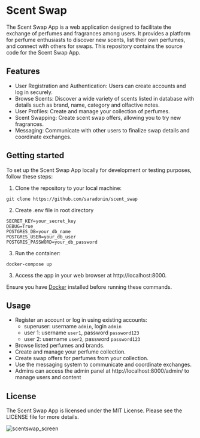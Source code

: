 # Scent Swap #

The Scent Swap App is a web application designed to facilitate the exchange of perfumes and fragrances among users. It
provides a platform for perfume enthusiasts to discover new scents, list their own perfumes, and connect with others for
swaps. This repository contains the source code for the Scent Swap App.

## Features

- User Registration and Authentication: Users can create accounts and log in securely.
- Browse Scents: Discover a wide variety of scents listed in database with details such as brand, name, category and
  olfactive notes.
- User Profiles: Create and manage your collection of perfumes.
- Scent Swapping: Create scent swap offers, allowing you to try new fragrances.
- Messaging: Communicate with other users to finalize swap details and coordinate exchanges.

## Getting started

To set up the Scent Swap App locally for development or testing purposes, follow these steps:

1. Clone the repository to your local machine:

```
git clone https://github.com/saradonin/scent_swap
```

2. Create .env file in root directory
```
SECRET_KEY=your_secret_key
DEBUG=True
POSTGRES_DB=your_db_name
POSTGRES_USER=your_db_user
POSTGRES_PASSWORD=your_db_password
```

3. Run the container:

```
docker-compose up
```

3. Access the app in your web browser at http://localhost:8000.

Ensure you have [Docker](https://www.docker.com/get-started/) installed before running these commands.

## Usage

- Register an account or log in using existing accounts:
  - superuser: username `admin`, login `admin`
  - user 1: username `user1`, password `password123`
  - user 2: username `user2`, password `password123`
- Browse listed perfumes and brands.
- Create and manage your perfume collection.
- Create swap offers for perfumes from your collection.
- Use the messaging system to communicate and coordinate exchanges.
- Admins can access the admin panel at http://localhost:8000/admin/ to manage users and content

## License

The Scent Swap App is licensed under the MIT License. Please see the LICENSE file for more details.

![scentswap_screen](https://github.com/saradonin/scent_swap/assets/124811561/4b6f367f-16d0-426c-b8bf-196f5c643b96)

